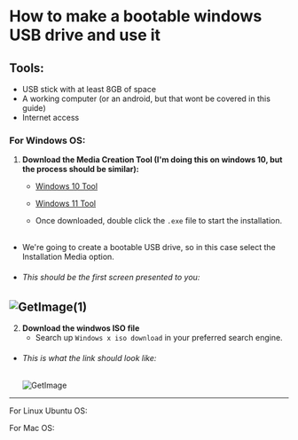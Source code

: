 # How to make a bootable windows USB drive and use it 

## Tools: 
- USB stick with at least 8GB of space 
- A working computer (or an android, but that wont be covered in this guide) 
- Internet access 


### For Windows OS: 
1. **Download the Media Creation Tool (I'm doing this on windows 10, but the process should be similar):**
   - [Windows 10 Tool ](https://www.microsoft.com/software-download/windows10)
   - [Windows 11 Tool ](https://www.microsoft.com/software-download/windows11)

   - Once downloaded, double click the `.exe` file to start the installation.
<br><br>
- We're going to create a bootable USB drive, so  in this case select the Installation Media option.
- ###### This should be the first screen presented to you:
![GetImage(1)](https://github.com/user-attachments/assets/72177d67-cc6c-4feb-a8a8-bab489d10c23)
---
2. **Download the windwos ISO file**
   - Search up `Windows x iso download` in your preferred search engine.  
- ###### This is what the link should look like:
   ![GetImage](https://github.com/user-attachments/assets/f9019da6-7ce3-4572-bc59-d76851a00ba6)

---


For Linux Ubuntu OS: 

For Mac OS: 
